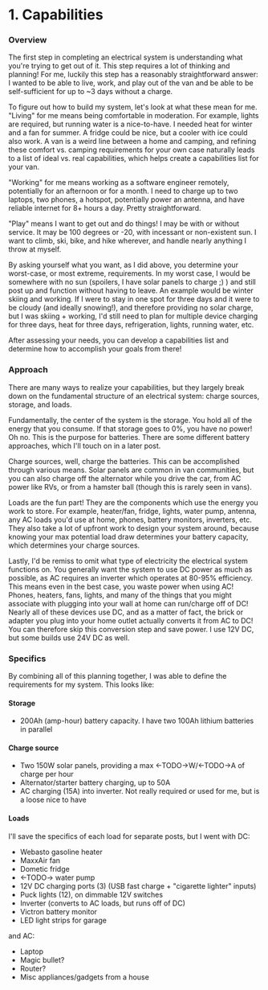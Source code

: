 # 1. Capabilities

### Overview
The first step in completing an electrical system is understanding what you're trying to get out of it. This step requires a lot of thinking and planning! For me, luckily this step has a reasonably straightforward answer: I wanted to be able to live, work, and play out of the van and be able to be self-sufficient for up to ~3 days without a charge.

To figure out how to build my system, let's look at what these mean for me. "Living" for me means being comfortable in moderation. For example, lights are required, but running water is a nice-to-have. I needed heat for winter and a fan for summer. A fridge could be nice, but a cooler with ice could also work. A van is a weird line between a home and camping, and refining these comfort vs. camping requirements for your own case naturally leads to a list of ideal vs. real capabilities, which helps create a capabilities list for your van.

"Working" for me means working as a software engineer remotely, potentially for an afternoon or for a month. I need to charge up to two laptops, two phones, a hotspot, potentially power an antenna, and have reliable internet for 8+ hours a day. Pretty straightforward.

"Play" means I want to get out and do things! I may be with or without service. It may be 100 degrees or -20, with incessant or non-existent sun. I want to climb, ski, bike, and hike wherever, and handle nearly anything I throw at myself.

By asking yourself what you want, as I did above, you determine your worst-case, or most extreme, requirements. In my worst case, I would be somewhere with no sun (spoilers, I have solar panels to charge ;) ) and still post up and function without having to leave. An example would be winter skiing and working. If I were to stay in one spot for three days and it were to be cloudy (and ideally snowing!), and therefore providing no solar charge, but I was skiing + working, I'd still need to plan for multiple device charging for three days, heat for three days, refrigeration, lights, running water, etc.

After assessing your needs, you can develop a capabilities list and determine how to accomplish your goals from there!


### Approach
There are many ways to realize your capabilities, but they largely break down on the fundamental structure of an electrical system: charge sources, storage, and loads.

Fundamentally, the center of the system is the storage. You hold all of the energy that you consume. If that storage goes to 0%, you have no power! Oh no. This is the purpose for batteries. There are some different battery approaches, which I'll touch on in a later post.

Charge sources, well, charge the batteries. This can be accomplished through various means. Solar panels are common in van communities, but you can also charge off the alternator while you drive the car, from AC power like RVs, or from a hamster ball (though this is rarely seen in vans).

Loads are the fun part! They are the components which use the energy you work to store. For example, heater/fan, fridge, lights, water pump, antenna, any AC  loads you'd use at home, phones, battery monitors, inverters, etc. They also take a lot of upfront work to design your system around, because knowing your max potential load draw determines your battery capacity, which determines your charge sources.

Lastly, I'd be remiss to omit what type of electricity the electrical system functions on. You generally want the system to use DC power as much as possible, as AC requires an inverter which operates at 80-95% efficiency. This means even in the best case, you waste power when using AC! Phones, heaters, fans, lights, and many of the things that you might associate with plugging into your wall at home can run/charge off of DC! Nearly all of these devices use DC, and as a matter of fact, the brick or adapter you plug into your home outlet actually converts it from AC to DC! You can therefore skip this conversion step and save power. I use 12V DC, but some builds use 24V DC as well.

### Specifics
By combining all of this planning together, I was able to define the requirements for my system. This looks like:

#### Storage
- 200Ah (amp-hour) battery capacity. I have two 100Ah lithium batteries in parallel

#### Charge source
- Two 150W solar panels, providing a max <-TODO->W/<-TODO->A of charge per hour
- Alternator/starter battery charging, up to 50A
- AC charging (15A) into inverter. Not really required or used for me, but is a loose nice to have

#### Loads
I'll save the specifics of each load for separate posts, but I went with DC:
- Webasto gasoline heater 
- MaxxAir fan
- Dometic fridge
- <-TODO-> water pump
- 12V DC charging ports (3) (USB fast charge + "cigarette lighter" inputs)
- Puck lights (12), on dimmable 12V switches
- Inverter (converts to AC loads, but runs off of DC)
- Victron battery monitor
- LED light strips for garage

and AC:
- Laptop
- Magic bullet?
- Router?
- Misc appliances/gadgets from a house 